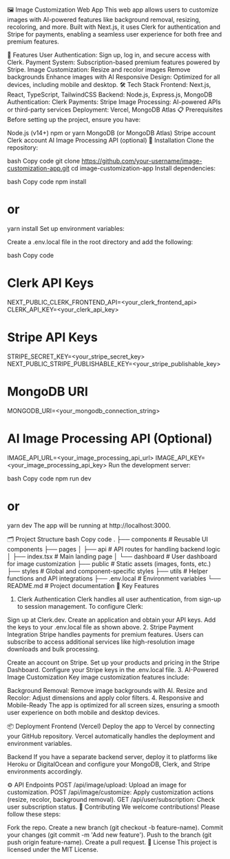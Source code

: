 🖼️ Image Customization Web App
This web app allows users to customize images with AI-powered features like background removal, resizing, recoloring, and more. Built with Next.js, it uses Clerk for authentication and Stripe for payments, enabling a seamless user experience for both free and premium features.

🚀 Features
User Authentication: Sign up, log in, and secure access with Clerk.
Payment System: Subscription-based premium features powered by Stripe.
Image Customization:
Resize and recolor images
Remove backgrounds
Enhance images with AI
Responsive Design: Optimized for all devices, including mobile and desktop.
🛠️ Tech Stack
Frontend: Next.js, React, TypeScript, TailwindCSS
Backend: Node.js, Express.js, MongoDB
Authentication: Clerk
Payments: Stripe
Image Processing: AI-powered APIs or third-party services
Deployment: Vercel, MongoDB Atlas
📋 Prerequisites
Before setting up the project, ensure you have:

Node.js (v14+)
npm or yarn
MongoDB (or MongoDB Atlas)
Stripe account
Clerk account
AI Image Processing API (optional)
🔧 Installation
Clone the repository:

bash
Copy code
git clone https://github.com/your-username/image-customization-app.git
cd image-customization-app
Install dependencies:

bash
Copy code
npm install
# or
yarn install
Set up environment variables:

Create a .env.local file in the root directory and add the following:

bash
Copy code
# Clerk API Keys
NEXT_PUBLIC_CLERK_FRONTEND_API=<your_clerk_frontend_api>
CLERK_API_KEY=<your_clerk_api_key>

# Stripe API Keys
STRIPE_SECRET_KEY=<your_stripe_secret_key>
NEXT_PUBLIC_STRIPE_PUBLISHABLE_KEY=<your_stripe_publishable_key>

# MongoDB URI
MONGODB_URI=<your_mongodb_connection_string>

# AI Image Processing API (Optional)
IMAGE_API_URL=<your_image_processing_api_url>
IMAGE_API_KEY=<your_image_processing_api_key>
Run the development server:

bash
Copy code
npm run dev
# or
yarn dev
The app will be running at http://localhost:3000.

🗂️ Project Structure
bash
Copy code
.
├── components        # Reusable UI components
├── pages
│   ├── api           # API routes for handling backend logic
│   ├── index.tsx     # Main landing page
│   └── dashboard     # User dashboard for image customization
├── public            # Static assets (images, fonts, etc.)
├── styles            # Global and component-specific styles
├── utils             # Helper functions and API integrations
├── .env.local        # Environment variables
└── README.md         # Project documentation
🔑 Key Features
1. Clerk Authentication
Clerk handles all user authentication, from sign-up to session management. To configure Clerk:

Sign up at Clerk.dev.
Create an application and obtain your API keys.
Add the keys to your .env.local file as shown above.
2. Stripe Payment Integration
Stripe handles payments for premium features. Users can subscribe to access additional services like high-resolution image downloads and bulk processing.

Create an account on Stripe.
Set up your products and pricing in the Stripe Dashboard.
Configure your Stripe keys in the .env.local file.
3. AI-Powered Image Customization
Key image customization features include:

Background Removal: Remove image backgrounds with AI.
Resize and Recolor: Adjust dimensions and apply color filters.
4. Responsive and Mobile-Ready
The app is optimized for all screen sizes, ensuring a smooth user experience on both mobile and desktop devices.

📦 Deployment
Frontend (Vercel)
Deploy the app to Vercel by connecting your GitHub repository. Vercel automatically handles the deployment and environment variables.

Backend
If you have a separate backend server, deploy it to platforms like Heroku or DigitalOcean and configure your MongoDB, Clerk, and Stripe environments accordingly.

⚙️ API Endpoints
POST /api/image/upload: Upload an image for customization.
POST /api/image/customize: Apply customization actions (resize, recolor, background removal).
GET /api/user/subscription: Check user subscription status.
🤝 Contributing
We welcome contributions! Please follow these steps:

Fork the repo.
Create a new branch (git checkout -b feature-name).
Commit your changes (git commit -m 'Add new feature').
Push to the branch (git push origin feature-name).
Create a pull request.
📝 License
This project is licensed under the MIT License.

